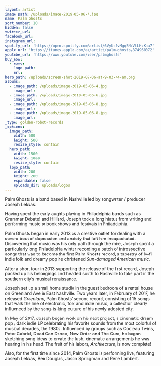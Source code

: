 ```yaml
---
layout: artist
image_path: /uploads/image-2019-05-06-7.jpg
name: Palm Ghosts
sort_number: 10
hidden: false
twitter_url:
facebook_url:
instagram_url:
spotify_url: 'https://open.spotify.com/artist/6VyUs0vMgqSNdVtLHzKaa7'
apple_url: 'https://itunes.apple.com/au/artist/palm-ghosts/874960072'
youtube_url: 'https://www.youtube.com/user/palmghosts'
buy_now:
  - name:
    logo_path:
    url:
hero_path: /uploads/screen-shot-2019-05-06-at-9-03-44-am.png
albums:
  - image_path: /uploads/image-2019-05-06-4.jpg
    image_url:
  - image_path: /uploads/image-2019-05-06-6.jpg
    image_url:
  - image_path: /uploads/image-2019-05-06-8.jpg
    image_url:
  - image_path: /uploads/image-2019-05-06-8.jpg
    image_url:
_type: golden-robot-records
_options:
  image_path:
    width: 500
    height: 500
    resize_style: contain
  hero_path:
    width: 1500
    height: 1000
    resize_style: contain
  logo_path:
    width: 200
    height: 200
    expandable: false
    uploads_dir: uploads/logos
---
```


Palm Ghosts is a band based in Nashville led by songwriter / producer Joseph Lekkas.

Having spent the early aughts playing in Philadelphia bands such as Grammar Debate\! and Hilliard, Joseph took a long hiatus from writing and performing music to book shows and festivals in Philadelphia.

Palm Ghosts began in early 2013 as a creative outlet for dealing with a severe bout of depression and anxiety that left him incapacitated. Discovering that music was his only path through the mire, Joseph spent a particularly long Philadelphia winter recording a batch of introspective songs that was to become the first Palm Ghosts record, a tapestry of lo-fi indie folk and dreamy pop he christened *Sun-damaged American music.*

After a short tour in 2013 supporting the release of the first record, Joseph packed up his belongings and headed south to Nashville to take part in the southern city’s musical renaissance.

Joseph set up a small home studio in the guest bedroom of a rental house on Greenland Ave in East Nashville. Two years later, in February of 2017, he released *Greenland*, Palm Ghosts’ second record, consisting of 15 songs that walk the line of electronic, folk and indie music, a collection clearly influenced by the song-is-king culture of his newly adopted city.

In May of 2017, Joseph began work on his next project, a cinematic dream pop / dark indie LP celebrating his favorite sounds from the most colorful of musical decades, the 1980s. Influenced by groups such as Cocteau Twins, Peter Gabriel, Dead Can Dance, New Order and The Cure, he began sketching song ideas to create the lush, cinematic arrangements he was hearing in his head. The fruit of his labors, *Architecture*, is now complete\!

Also, for the first time since 2014, Palm Ghosts is performing live, featuring Joseph Lekkas, Ben Douglas, Jason Springman and Rene Lambert.
